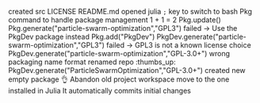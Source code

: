 created src LICENSE README.md
opened julia
  `;` key to switch to bash
  Pkg command to handle package management
  1 + 1 = 2
Pkg.update()
Pkg.generate("particle-swarm-optimization","GPL3")
  failed -> Use the PkgDev package instead
Pkg.add("PkgDev")
PkgDev.generate("particle-swarm-optimization","GPL3")
  failed -> GPL3 is not a known license choice
PkgDev.generate("particle-swarm-optimization","GPL-3.0+")
  wrong packaging name format
renamed repo :thumbs_up:
PkgDev.generate("ParticleSwarmOptimization","GPL-3.0+")
  created new empty package :ok_hand:
Abandon old project workspace move to the one installed in Julia
It automatically commits initial changes 
